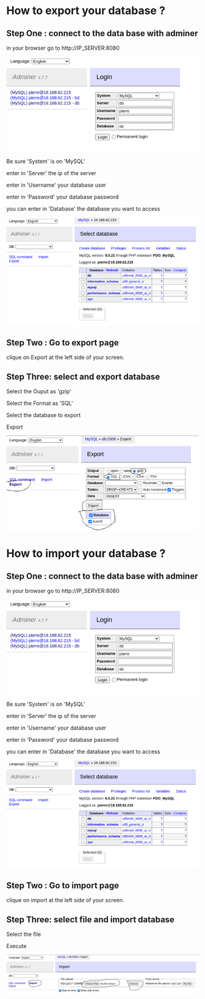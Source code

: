 # How to export your database ?

## Step One : connect to the data base with adminer

in your browser go to http://IP_SERVER:8080

![adminer login page ](../images/adminer_login_page.png)

Be sure 'System' is on 'MySQL'

enter in 'Server' the ip of the server

enter in 'Username' your database user

enter in 'Password' your database password

you can enter in 'Database' the database you want to access

![adminer home ](../images/adminer_home.png)

## Step Two : Go to export page

clique on Export at the left side of your screen.

## Step Three: select and export database

Select the Ouput as 'gzip'

Select the Format as 'SQL'

Select the database to export

Export

![adminer export ](../images/adminer_export.png)

# How to import your database ?

## Step One : connect to the data base with adminer

in your browser go to http://IP_SERVER:8080

![adminer login page ](../images/adminer_login_page.png)

Be sure 'System' is on 'MySQL'

enter in 'Server' the ip of the server

enter in 'Username' your database user

enter in 'Password' your database password

you can enter in 'Database' the database you want to access

![adminer home ](../images/adminer_home.png)

## Step Two : Go to import page

clique on import at the left side of your screen.

## Step Three: select file and import database

Select the file

Execute

![adminer home ](../images/adminer_import.png)